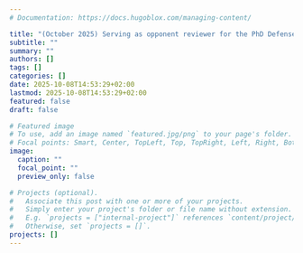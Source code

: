 ```yaml
---
# Documentation: https://docs.hugoblox.com/managing-content/

title: "(October 2025) Serving as opponent reviewer for the PhD Defense of Jacob Lindbäck (KTH, Sweden)"
subtitle: ""
summary: ""
authors: []
tags: []
categories: []
date: 2025-10-08T14:53:29+02:00
lastmod: 2025-10-08T14:53:29+02:00
featured: false
draft: false

# Featured image
# To use, add an image named `featured.jpg/png` to your page's folder.
# Focal points: Smart, Center, TopLeft, Top, TopRight, Left, Right, BottomLeft, Bottom, BottomRight.
image:
  caption: ""
  focal_point: ""
  preview_only: false

# Projects (optional).
#   Associate this post with one or more of your projects.
#   Simply enter your project's folder or file name without extension.
#   E.g. `projects = ["internal-project"]` references `content/project/deep-learning/index.md`.
#   Otherwise, set `projects = []`.
projects: []
---
```

